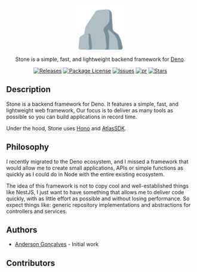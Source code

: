 <p align="center">
  <a href="https://github.com/bondeware/stone" target="blank"><img src="https://github.com/bondeware/stone/blob/main/logo.png?raw=true" width="120" alt="Nest Logo" /></a>
</p>

<p align="center">Stone is a simple, fast, and lightweight backend framework for <a href="https://deno.com/" target="_blank">Deno</a>.</p>
    <p align="center">
<a href="https://github.com/bondeware/stone" target="_blank"><img src="https://img.shields.io/github/v/release/bondeware/stone" alt="Releases" /></a>
<a href="https://github.com/bondeware/stone" target="_blank"><img src="https://img.shields.io/github/license/bondeware/stone" alt="Package License" /></a>
<a href="https://github.com/bondeware/stone" target="_blank"><img src="https://img.shields.io/github/issues/bondeware/stone" alt="Issues" /></a>
<a href="https://github.com/bondeware/stone" target="_blank"><img src="https://img.shields.io/github/issues-pr/bondeware/stone" alt="pr" /></a>
<a href="https://github.com/bondeware/stone" target="_blank"><img src="https://img.shields.io/github/stars/bondeware/stone?style=social" alt="Stars"/></a>
</p>

## Description

Stone is a backend framework for Deno. It features a simple, fast, and lightweight web framework, Our focus is to
deliver as many tools as possible so you can build applications in record time.

Under the hood, Stone uses [Hono](https://hono.dev/) and [AtlasSDK](https://deno.land/x/atlas_sdk@v1).

## Philosophy

I recently migrated to the Deno ecosystem, and I missed a framework that would allow me to create small applications,
APIs or simple functions as quickly as I could do in Node with the entire existing ecosystem.

The idea of this framework is not to copy cool and well-established things like NestJS, I just want to have something
that allows me to deliver code quickly, with as little effort as possible and without losing performance. So expect
things like: generic repository implementations and abstractions for controllers and services.

## Authors

- [Anderson Gonçalves]("https://github.com/Anderson-SG") - Initial work

## Contributors

<!-- ALL-CONTRIBUTORS-LIST:START - Do not remove or modify this section -->
<!-- prettier-ignore-start -->
<!-- markdownlint-disable -->

<!-- markdownlint-restore -->
<!-- prettier-ignore-end -->

<!-- ALL-CONTRIBUTORS-LIST:END -->